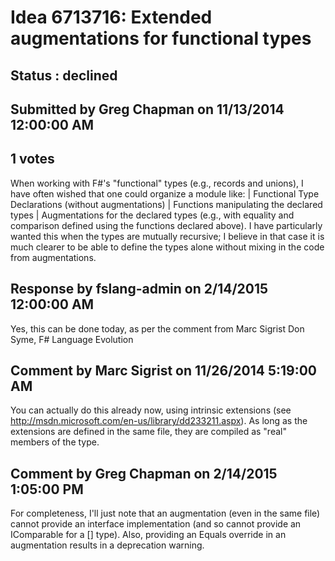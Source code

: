 # Idea 6713716: Extended augmentations for functional types #

## Status : declined

## Submitted by Greg Chapman on 11/13/2014 12:00:00 AM

## 1 votes

When working with F#'s "functional" types (e.g., records and unions), I
have often wished that one could organize a module like:
| Functional Type Declarations (without augmentations)
| Functions manipulating the declared types
| Augmentations for the declared types (e.g., with equality and
comparison defined using the functions declared above).
I have particularly wanted this when the types are mutually recursive; I
believe in that case it is much clearer to be able to define the types
alone without mixing in the code from augmentations.

## Response by fslang-admin on 2/14/2015 12:00:00 AM

Yes, this can be done today, as per the comment from Marc Sigrist
Don Syme, F# Language Evolution


## Comment by Marc Sigrist on 11/26/2014 5:19:00 AM

You can actually do this already now, using intrinsic extensions (see http://msdn.microsoft.com/en-us/library/dd233211.aspx). As long as the extensions are defined in the same file, they are compiled as "real" members of the type.

## Comment by Greg Chapman on 2/14/2015 1:05:00 PM

For completeness, I'll just note that an augmentation (even in the same file) cannot provide an interface implementation (and so cannot provide an IComparable for a [<CustomComparison>] type). Also, providing an Equals override in an augmentation results in a deprecation warning.
